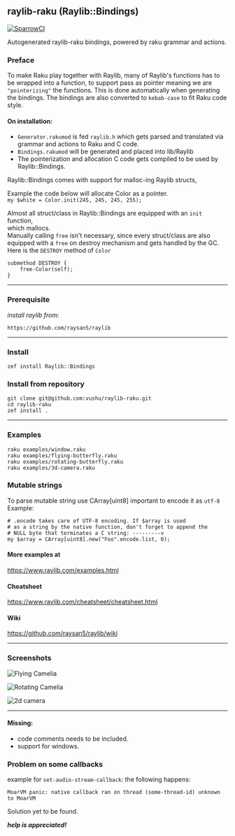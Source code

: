 ## raylib-raku (Raylib::Bindings)
[![SparrowCI](https://ci.sparrowhub.io/project/git-vushu-raylib-raku/badge)](https://ci.sparrowhub.io)

Autogenerated raylib-raku bindings, powered by raku grammar and
actions.
### Preface
To make Raku play together with Raylib, many of Raylib's functions has to be wrapped into a function,
to support pass as pointer meaning we are `"pointerizing"` the functions. This is done automatically when generating the bindings.
The bindings are also converted to `kebab-case` to fit Raku code style.

#### On installation: 
- `Generator.rakumod` is fed `raylib.h` which gets parsed and translated via grammar and actions to Raku and C code. 
- `Bindings.rakumod` will be generated and placed into lib/Raylib 
- The pointerization and allocation C code gets compiled to be used by Raylib::Bindings.

Raylib::Bindings comes with support for malloc-ing Raylib structs, 

Example the code below will allocate Color as a pointer.  
`my $white = Color.init(245, 245, 245, 255);`  

Almost all struct/class in Raylib::Bindings are equipped with an `init` function,  
which  mallocs.  
Manually calling `free` isn't necessary, since every struct/class are also equipped with a `free` on destroy mechanism and gets handled by the GC.
Here is the `DESTROY` method of `Color`
```
submethod DESTROY {
    free-Color(self);
}
```
---
### Prerequisite
*install raylib from:* 
```
https://github.com/raysan5/raylib
```
---
### Install
```
zef install Raylib::Bindings
```
### Install from repository
```
git clone git@github.com:vushu/raylib-raku.git
cd raylib-raku 
zef install .
```
---
### Examples
```
raku examples/window.raku
raku examples/flying-butterfly.raku
raku examples/rotating-butterfly.raku
raku examples/3d-camera.raku
```

### Mutable strings
To parse mutable string use CArray[uint8] important to encode it as `utf-8`
Example:
```
# .encode takes care of UTF-8 encoding. If $array is used 
# as a string by the native function, don't forget to append the 
# NULL byte that terminates a C string: ---------v 
my $array = CArray[uint8].new("Foo".encode.list, 0);
```

#### More examples at
https://www.raylib.com/examples.html

#### Cheatsheet
https://www.raylib.com/cheatsheet/cheatsheet.html
#### Wiki  
https://github.com/raysan5/raylib/wiki

---
### Screenshots

![Flying Camelia](screenshots/flying-butterfly.gif)

![Rotating Camelia](screenshots/rotating-butterfly.gif)

![2d camera](screenshots/3dcamera-example.png)

---

#### Missing:
- code comments needs to be included.
- support for windows.

### Problem on some callbacks 
example for `set-audio-stream-callback`:
the following happens:  
```
MoarVM panic: native callback ran on thread (some-thread-id) unknown to MoarVM
```

Solution yet to be found.

***help is appreciated!***
